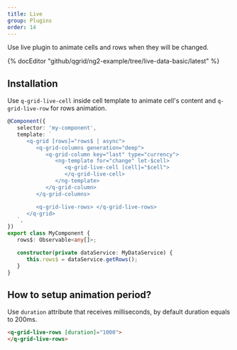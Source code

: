 ```yaml
---
title: Live
group: Plugins
order: 14
---
```


Use live plugin to animate cells and rows when they will be changed.

{% docEditor "github/qgrid/ng2-example/tree/live-data-basic/latest" %}

## Installation

Use `q-grid-live-cell` inside cell template to animate cell's content and `q-grid-live-row` for rows animation.

```typescript
@Component({
   selector: 'my-component',
   template: `
      <q-grid [rows]="rows$ | async">
         <q-grid-columns generation="deep">
            <q-grid-column key="last" type="currency">
               <ng-template for="change" let-$cell>
                  <q-grid-live-cell [cell]="$cell">
                  </q-grid-live-cell>
               </ng-template>
            </q-grid-column>
         </q-grid-columns>

         <q-grid-live-rows> </q-grid-live-rows>
      </q-grid>
   `,
})
export class MyComponent {
   rows$: Observable<any[]>;

   constructor(private dataService: MyDataService) {
      this.rows$ = dataService.getRows();
   }
}
```

## How to setup animation period?

Use `duration` attribute that receives milliseconds, by default duration equals to 200ms.

```html
<q-grid-live-rows [duration]="1000">
</q-grid-live-rows>
```
